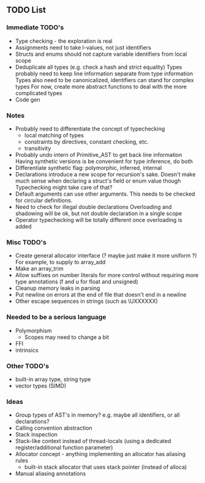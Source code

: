 ## TODO List

### Immediate TODO's

 - Type checking - the exploration is real
 - Assignments need to take l-values, not just identifiers
 - Structs and enums should not capture variable identifiers from local scope
 - Deduplicate all types (e.g. check a hash and strict equality)
   Types probably need to keep line information separate from type information
   Types also need to be canonicalized, identifiers can stand for complex types
   For now, create more abstract functions to deal with the more complicated types
 - Code gen

### Notes
 - Probably need to differentiate the concept of typechecking
   - local matching of types
   - constraints by directives, constant checking, etc.
   - transitivity
 - Probably undo intern of Primitive_AST to get back line information
   Having synthetic versions is be convenient for type inference, do both
 - Differentiate synthetic flag: polymorphic, inferred, internal
 - Declarations introduce a new scope for recursion's sake.
   Doesn't make much sense when declaring a struct's field or enum value though
   Typechecking might take care of that?
 - Default arguments can use other arguments.
   This needs to be checked for circular definitions.
 - Need to check for illegal double declarations
   Overloading and shadowing will be ok, but not double declaration in a single scope
 - Operator typechecking will be totally different once overloading is added

### Misc TODO's

 - Create general allocator interface (? maybe just make it more uniform ?)
   For example, to supply to array_add
 - Make an array_trim
 - Allow suffixes on number literals for more control without requiring more type annotations (f and u for float and unsigned)
 - Cleanup memory leaks in parsing
 - Put newline on errors at the end of file that doesn't end in a newline
 - Other escape sequences in strings (such as \UXXXXXX)

### Needed to be a serious language

 - Polymorphism
   - Scopes may need to change a bit
 - FFI
 - intrinsics

### Other TODO's

 - built-in array type, string type
 - vector types (SIMD)

### Ideas

 - Group types of AST's in memory? e.g. maybe all identifiers, or all declarations?
 - Calling convention abstraction
 - Stack inspection
 - Stack-like context instead of thread-locals
   (using a dedicated register/additional function parameter)
 - Allocator concept - anything implementing an allocator has aliasing rules
   - built-in stack allocator that uses stack pointer (instead of alloca)
 - Manual aliasing annotations